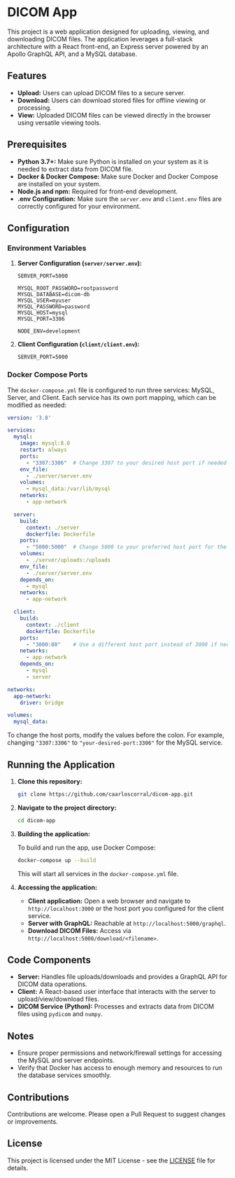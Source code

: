 # DICOM App

This project is a web application designed for uploading, viewing, and downloading DICOM files. The application leverages a full-stack architecture with a React front-end, an Express server powered by an Apollo GraphQL API, and a MySQL database.

## Features

- **Upload:** Users can upload DICOM files to a secure server.
- **Download:** Users can download stored files for offline viewing or processing.
- **View:** Uploaded DICOM files can be viewed directly in the browser using versatile viewing tools.

## Prerequisites

- **Python 3.7+:** Make sure Python is installed on your system as it is needed to extract data from DICOM file.
- **Docker & Docker Compose:** Make sure Docker and Docker Compose are installed on your system.
- **Node.js and npm:** Required for front-end development.
- **.env Configuration:** Make sure the `server.env` and `client.env` files are correctly configured for your environment.

## Configuration

### Environment Variables

1. **Server Configuration (`server/server.env`):**
   ```plaintext
   SERVER_PORT=5000

   MYSQL_ROOT_PASSWORD=rootpassword
   MYSQL_DATABASE=dicom-db
   MYSQL_USER=myuser
   MYSQL_PASSWORD=password
   MYSQL_HOST=mysql
   MYSQL_PORT=3306

   NODE_ENV=development
   ```

2. **Client Configuration (`client/client.env`):**
   ```plaintext
   SERVER_PORT=5000
   ```

### Docker Compose Ports

The `docker-compose.yml` file is configured to run three services: MySQL, Server, and Client. Each service has its own port mapping, which can be modified as needed:

```yaml
version: '3.8'

services:
  mysql:
    image: mysql:8.0
    restart: always
    ports:
      - "3307:3306"  # Change 3307 to your desired host port if needed
    env_file:
      - ./server/server.env
    volumes:
      - mysql_data:/var/lib/mysql
    networks:
      - app-network

  server:
    build:
      context: ./server
      dockerfile: Dockerfile
    ports:
      - "5000:5000"  # Change 5000 to your preferred host port for the server
    volumes:
      - ./server/uploads:/uploads
    env_file:
      - ./server/server.env
    depends_on:
      - mysql
    networks:
      - app-network

  client:
    build:
      context: ./client
      dockerfile: Dockerfile
    ports:
      - "3000:80"    # Use a different host port instead of 3000 if necessary
    networks:
      - app-network
    depends_on:
      - mysql
      - server

networks:
  app-network:
    driver: bridge

volumes:
  mysql_data:
```

To change the host ports, modify the values before the colon. For example, changing `"3307:3306"` to `"your-desired-port:3306"` for the MySQL service.

## Running the Application

1. **Clone this repository:**
   ```bash
   git clone https://github.com/caarloscorral/dicom-app.git
   ```

2. **Navigate to the project directory:**
   ```bash
   cd dicom-app
   ```

3. **Building the application:**

   To build and run the app, use Docker Compose:

   ```bash
   docker-compose up --build
   ```

   This will start all services in the `docker-compose.yml` file.

4. **Accessing the application:**

   - **Client application:** Open a web browser and navigate to `http://localhost:3000` or the host port you configured for the client service.
   - **Server with GraphQL:** Reachable at `http://localhost:5000/graphql`.
   - **Download DICOM Files:** Access via `http://localhost:5000/download/<filename>`.

## Code Components

- **Server:** Handles file uploads/downloads and provides a GraphQL API for DICOM data operations.
- **Client:** A React-based user interface that interacts with the server to upload/view/download files.
- **DICOM Service (Python):** Processes and extracts data from DICOM files using `pydicom` and `numpy`.

## Notes

- Ensure proper permissions and network/firewall settings for accessing the MySQL and server endpoints.
- Verify that Docker has access to enough memory and resources to run the database services smoothly.

## Contributions

Contributions are welcome. Please open a Pull Request to suggest changes or improvements.

## License

This project is licensed under the MIT License - see the [LICENSE](https://github.com/caarloscorral/dicom-app/blob/main/LICENSE) file for details.
